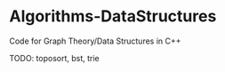 # Algorithms-DataStructures
Code for Graph Theory/Data Structures in C++

TODO:
toposort, 
bst, 
trie

